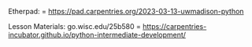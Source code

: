 Etherpad:
= https://pad.carpentries.org/2023-03-13-uwmadison-python


Lesson Materials: go.wisc.edu/25b580
= https://carpentries-incubator.github.io/python-intermediate-development/

